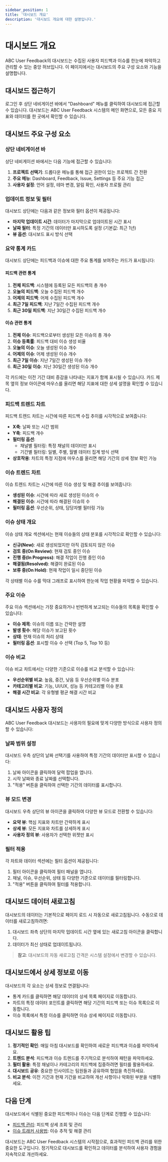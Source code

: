 ```yaml
---
sidebar_position: 1
title: '대시보드 개요'
description: '대시보드 개요에 대한 설명입니다.'
---
```


# 대시보드 개요

ABC User Feedback의 대시보드는 수집된 사용자 피드백과 이슈를 한눈에 파악하고 관리할 수 있는 중앙 허브입니다. 이 페이지에서는 대시보드의 주요 구성 요소와 기능을 설명합니다.

## 대시보드 접근하기

로그인 후 상단 네비게이션 바에서 "Dashboard" 메뉴를 클릭하여 대시보드에 접근할 수 있습니다. 대시보드는 ABC User Feedback 시스템의 메인 화면으로, 모든 중요 지표와 데이터를 한 곳에서 확인할 수 있습니다.

<!-- ![대시보드 메인 화면](../../static/assets/dashboard/dashboard-main.png) -->

## 대시보드 주요 구성 요소

### 상단 네비게이션 바

상단 네비게이션 바에서는 다음 기능에 접근할 수 있습니다:

1. **프로젝트 선택기**: 드롭다운 메뉴를 통해 접근 권한이 있는 프로젝트 간 전환
2. **주요 메뉴**: Dashboard, Feedback, Issue, Settings 등 주요 기능 접근
3. **사용자 설정**: 언어 설정, 테마 변경, 알림 확인, 사용자 프로필 관리

### 업데이트 정보 및 필터

대시보드 상단에는 다음과 같은 정보와 필터 옵션이 제공됩니다:

- **마지막 업데이트 시간**: 데이터가 마지막으로 업데이트된 시간 표시
- **날짜 필터**: 특정 기간의 데이터만 표시하도록 설정 (기본값: 최근 1년)
- **뷰 옵션**: 대시보드 표시 방식 선택

### 요약 통계 카드

대시보드 상단에는 피드백과 이슈에 대한 주요 통계를 보여주는 카드가 표시됩니다:

<!-- ![요약 통계 카드](../../static/assets/dashboard/summary-cards.png) -->

#### 피드백 관련 통계

1. **전체 피드백**: 시스템에 등록된 모든 피드백의 총 개수
2. **오늘의 피드백**: 오늘 수집된 피드백 개수
3. **어제의 피드백**: 어제 수집된 피드백 개수
4. **최근 7일 피드백**: 지난 7일간 수집된 피드백 개수
5. **최근 30일 피드백**: 지난 30일간 수집된 피드백 개수

#### 이슈 관련 통계

1. **전체 이슈**: 피드백으로부터 생성된 모든 이슈의 총 개수
2. **이슈 등록률**: 피드백 대비 이슈 생성 비율
3. **오늘의 이슈**: 오늘 생성된 이슈 개수
4. **어제의 이슈**: 어제 생성된 이슈 개수
5. **최근 7일 이슈**: 지난 7일간 생성된 이슈 개수
6. **최근 30일 이슈**: 지난 30일간 생성된 이슈 개수

각 카드에는 이전 기간 대비 증감을 나타내는 지표가 함께 표시될 수 있습니다. 카드 제목 옆의 정보 아이콘에 마우스를 올리면 해당 지표에 대한 상세 설명을 확인할 수 있습니다.

### 피드백 트렌드 차트

<!-- ![피드백 트렌드 차트](../../static/assets/dashboard/feedback-trends.png) -->

피드백 트렌드 차트는 시간에 따른 피드백 수집 추이를 시각적으로 보여줍니다:

- **X축**: 날짜 또는 시간 범위
- **Y축**: 피드백 개수
- **필터링 옵션**:
  - 채널별 필터링: 특정 채널의 데이터만 표시
  - 기간별 필터링: 일별, 주별, 월별 데이터 집계 방식 선택
- **상호작용**: 차트의 특정 지점에 마우스를 올리면 해당 기간의 상세 정보 확인 가능

### 이슈 트렌드 차트

<!-- ![이슈 트렌드 차트](../../static/assets/dashboard/issue-trends.png) -->

이슈 트렌드 차트는 시간에 따른 이슈 생성 및 해결 추이를 보여줍니다:

- **생성된 이슈**: 시간에 따라 새로 생성된 이슈의 수
- **해결된 이슈**: 시간에 따라 해결된 이슈의 수
- **필터링 옵션**: 우선순위, 상태, 담당자별 필터링 가능

### 이슈 상태 개요

<!-- ![이슈 상태 개요](../../static/assets/dashboard/issue-status-overview.png) -->

이슈 상태 개요 섹션에서는 현재 이슈들의 상태 분포를 시각적으로 확인할 수 있습니다:

- **신규(New)**: 새로 생성되었지만 아직 검토되지 않은 이슈
- **검토 중(On Review)**: 현재 검토 중인 이슈
- **진행 중(In Progress)**: 해결 작업이 진행 중인 이슈
- **해결됨(Resolved)**: 해결이 완료된 이슈
- **보류 중(On Hold)**: 현재 작업이 일시 중단된 이슈

각 상태별 이슈 수를 막대 그래프로 표시하여 한눈에 작업 현황을 파악할 수 있습니다.

### 주요 이슈

<!-- ![주요 이슈](../../static/assets/dashboard/top-issues.png) -->

주요 이슈 섹션에서는 가장 중요하거나 빈번하게 보고되는 이슈들의 목록을 확인할 수 있습니다:

- **이슈 제목**: 이슈의 이름 또는 간략한 설명
- **발생 횟수**: 해당 이슈가 보고된 횟수
- **상태**: 현재 이슈의 처리 상태
- **필터링 옵션**: 표시할 이슈 수 선택 (Top 5, Top 10 등)

### 이슈 비교

<!-- ![이슈 비교](../../static/assets/dashboard/issue-comparison.png) -->

이슈 비교 차트에서는 다양한 기준으로 이슈를 비교 분석할 수 있습니다:

- **우선순위별 비교**: 높음, 중간, 낮음 등 우선순위별 이슈 분포
- **카테고리별 비교**: 기능, UI/UX, 성능 등 카테고리별 이슈 분포
- **해결 시간 비교**: 각 유형별 평균 해결 시간 비교

## 대시보드 사용자 정의

ABC User Feedback 대시보드는 사용자의 필요에 맞게 다양한 방식으로 사용자 정의할 수 있습니다:

### 날짜 범위 설정

<!-- ![날짜 범위 설정](../../static/assets/dashboard/date-range.png) -->

대시보드 우측 상단의 날짜 선택기를 사용하여 특정 기간의 데이터만 표시할 수 있습니다:

1. 날짜 아이콘을 클릭하여 달력 팝업을 엽니다.
2. 시작 날짜와 종료 날짜를 선택합니다.
3. "적용" 버튼을 클릭하여 선택한 기간의 데이터를 표시합니다.

### 뷰 모드 변경

대시보드 우측 상단의 뷰 아이콘을 클릭하여 다양한 뷰 모드로 전환할 수 있습니다:

- **요약 뷰**: 핵심 지표와 차트만 간략하게 표시
- **상세 뷰**: 모든 지표와 차트를 상세하게 표시
- **사용자 정의 뷰**: 사용자가 선택한 위젯만 표시

### 필터 적용

각 차트와 데이터 섹션에는 필터 옵션이 제공됩니다:

1. 필터 아이콘을 클릭하여 필터 패널을 엽니다.
2. 채널, 이슈, 우선순위, 상태 등 다양한 기준으로 데이터를 필터링합니다.
3. "적용" 버튼을 클릭하여 필터를 적용합니다.

## 대시보드 데이터 새로고침

대시보드의 데이터는 기본적으로 페이지 로드 시 자동으로 새로고침됩니다. 수동으로 데이터를 새로고침하려면:

1. 대시보드 좌측 상단의 마지막 업데이트 시간 옆에 있는 새로고침 아이콘을 클릭합니다.
2. 데이터가 최신 상태로 업데이트됩니다.

> **참고**: 대시보드의 자동 새로고침 간격은 시스템 설정에서 변경할 수 있습니다.

## 대시보드에서 상세 정보로 이동

대시보드의 각 요소는 상세 정보로 연결됩니다:

- 통계 카드를 클릭하면 해당 데이터의 상세 목록 페이지로 이동합니다.
- 차트의 특정 데이터 포인트를 클릭하면 해당 기간의 피드백 또는 이슈 목록으로 이동합니다.
- 이슈 목록에서 특정 이슈를 클릭하면 이슈 상세 페이지로 이동합니다.

## 대시보드 활용 팁

1. **정기적인 확인**: 매일 아침 대시보드를 확인하여 새로운 피드백과 이슈를 파악하세요.
2. **트렌드 분석**: 피드백과 이슈 트렌드를 주기적으로 분석하여 패턴을 파악하세요.
3. **필터 활용**: 특정 채널이나 카테고리의 피드백에 집중하려면 필터를 활용하세요.
4. **대시보드 공유**: 중요한 인사이트는 팀원들과 공유하여 협업을 촉진하세요.
5. **비교 분석**: 이전 기간과 현재 기간을 비교하여 개선 사항이나 악화된 부분을 식별하세요.

## 다음 단계

대시보드에서 식별된 중요한 피드백이나 이슈는 다음 단계로 진행할 수 있습니다:

- [피드백 관리](../02-feedback-management/01-viewing-filtering.md): 피드백 상세 조회 및 관리
- [이슈 트래커 사용법](../03-issue-management/01-issue-tracker.md): 이슈 추적 및 해결 관리

대시보드는 ABC User Feedback 시스템의 시작점으로, 효과적인 피드백 관리를 위한 중요한 도구입니다. 정기적으로 대시보드를 확인하고 데이터를 분석하여 사용자 경험을 지속적으로 개선하세요.
